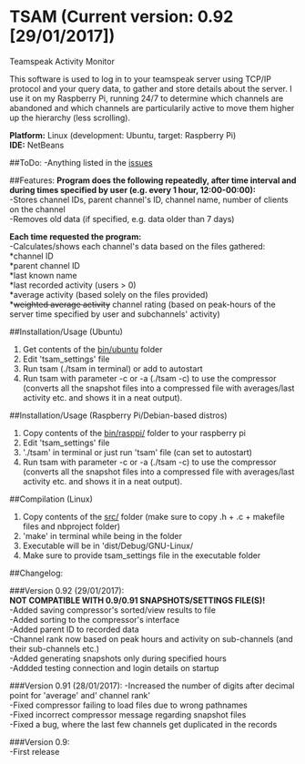 # TSAM (Current version: 0.92 [29/01/2017])
Teamspeak Activity Monitor

This software is used to log in to your teamspeak server using TCP/IP protocol and your query data, to gather and store details about the server. I use it on my Raspberry Pi, running 24/7 to determine which channels are abandoned and which channels are particularily active to move them higher up the hierarchy (less scrolling).  
  
**Platform:** Linux (development: Ubuntu, target: Raspberry Pi)  
**IDE:** NetBeans  

##ToDo:
-Anything listed in the [issues](https://github.com/camile024/tsam/issues)
  
##Features:
**Program does the following repeatedly, after time interval and during times specified by user (e.g. every 1 hour, 12:00-00:00):**  
-Stores channel IDs, parent channel's ID, channel name, number of clients on the channel  
-Removes old data (if specified, e.g. data older than 7 days)  
  
**Each time requested the program:**  
-Calculates/shows each channel's data based on the files gathered:  
*channel ID  
*parent channel ID  
*last known name  
*last recorded activity (users > 0)  
*average activity (based solely on the files provided)  
*~~weighted average activity~~ channel rating (based on peak-hours of the server time specified by user and subchannels' activity)  

##Installation/Usage (Ubuntu)
1) Get contents of the [bin/ubuntu](bin/ubuntu) folder  
2) Edit 'tsam_settings' file  
3) Run tsam (./tsam in terminal) or add to autostart  
4) Run tsam with parameter -c or -a (./tsam -c) to use the compressor (converts all the snapshot files into a compressed file with averages/last activity etc. and shows it in a neat output).  
  
##Installation/Usage (Raspberry Pi/Debian-based distros)
1) Copy contents of the [bin/rasppi/](bin/rasppi) folder to your raspberry pi  
2) Edit 'tsam_settings' file  
3) './tsam' in terminal or just run 'tsam' file (can set to autostart)  
4) Run tsam with parameter -c or -a (./tsam -c) to use the compressor (converts all the snapshot files into a compressed file with averages/last activity etc. and shows it in a neat output).  
  
##Compilation (Linux)
1) Copy contents of the [src/](src/) folder (make sure to copy .h + .c + makefile files and nbproject folder)  
2) 'make' in terminal while being in the folder  
3) Executable will be in 'dist/Debug/GNU-Linux/  
4) Make sure to provide tsam_settings file in the executable folder

##Changelog:
  
###Version 0.92 (29/01/2017):  
**NOT COMPATIBLE WITH 0.9/0.91 SNAPSHOTS/SETTINGS FILE(S)!**  
-Added saving compressor's sorted/view results to file  
-Added sorting to the compressor's interface  
-Added parent ID to recorded data  
-Channel rank now based on peak hours and activity on sub-channels (and their sub-channels etc.)  
-Added generating snapshots only during specified hours  
-Addded testing connection and login details on startup  
  
###Version 0.91 (28/01/2017):
-Increased the number of digits after decimal point for 'average' and' channel rank'  
-Fixed compressor failing to load files due to wrong pathnames  
-Fixed incorrect compressor message regarding snapshot files  
-Fixed a bug, where the last few channels get duplicated in the records  
  
###Version 0.9:  
-First release  

